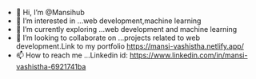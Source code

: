 - 👋 Hi, I’m @Mansihub
- 👀 I’m interested in ...web development,machine learning
- 🌱 I’m currently exploring ...web development and machine learning
- 💞️ I’m looking to collaborate on ...projects related to web development.Link to my portfolio https://mansi-vashistha.netlify.app/
- 📫 How to reach me ...Linkedin id: https://www.linkedin.com/in/mansi-vashistha-6921741ba

<!---
Mansihub/Mansihub is a ✨ special ✨ repository because its `README.md` (this file) appears on your GitHub profile.
You can click the Preview link to take a look at your changes.
--->

